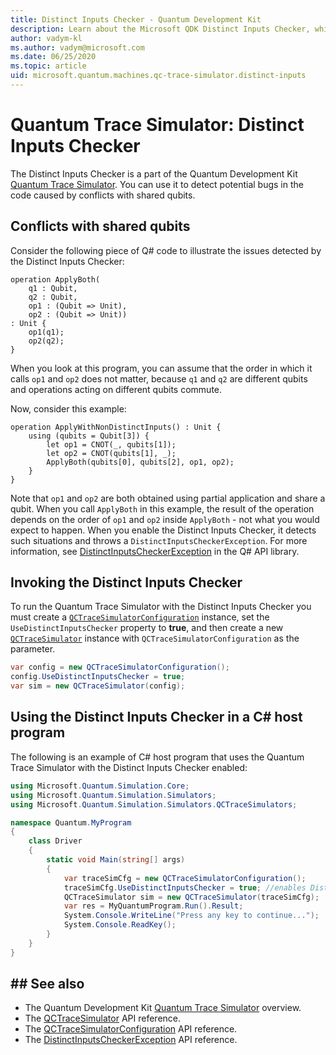 ```yaml
---
title: Distinct Inputs Checker - Quantum Development Kit
description: Learn about the Microsoft QDK Distinct Inputs Checker, which uses the Quantum Trace Simulator to check your Q# code for potential conflicts with shared qubits.
author: vadym-kl
ms.author: vadym@microsoft.com
ms.date: 06/25/2020
ms.topic: article
uid: microsoft.quantum.machines.qc-trace-simulator.distinct-inputs
---
```


# Quantum Trace Simulator: Distinct Inputs Checker

The Distinct Inputs Checker is a part of the Quantum Development Kit [Quantum Trace Simulator](xref:microsoft.quantum.machines.qc-trace-simulator.intro). You can use it to detect potential bugs in the code caused by conflicts with shared qubits. 

## Conflicts with shared qubits

Consider the following piece of Q# code to illustrate the issues detected by the Distinct Inputs Checker:

```qsharp
operation ApplyBoth(
    q1 : Qubit,
    q2 : Qubit,
    op1 : (Qubit => Unit),
    op2 : (Qubit => Unit))
: Unit {
    op1(q1);
    op2(q2);
}
```

When you look at this program, you can assume that the order in which it calls `op1` and `op2` does not matter, because `q1` and `q2` are different qubits
and operations acting on different qubits commute. 

Now, consider this example:

```qsharp
operation ApplyWithNonDistinctInputs() : Unit {
    using (qubits = Qubit[3]) {
        let op1 = CNOT(_, qubits[1]);
        let op2 = CNOT(qubits[1], _);
        ApplyBoth(qubits[0], qubits[2], op1, op2);
    }
}
```

Note that `op1` and `op2` are both obtained using partial application and share a qubit. When you call `ApplyBoth` in this example, the result of the operation
depends on the order of `op1` and `op2` inside `ApplyBoth` - not what you would expect to happen. When you enable the Distinct Inputs Checker, it detects such situations and throws a `DistinctInputsCheckerException`. For more information, see [DistinctInputsCheckerException](xref:Microsoft.Quantum.Simulation.Simulators.QCTraceSimulators.DistinctInputsCheckerException) in the Q# API library.

## Invoking the Distinct Inputs Checker

To run the Quantum Trace Simulator with the Distinct Inputs Checker you must create a [`QCTraceSimulatorConfiguration`](xref:Microsoft.Quantum.Simulation.Simulators.QCTraceSimulators.QCTraceSimulatorConfiguration) instance, set the `UseDistinctInputsChecker` property to **true**, and then create a new [`QCTraceSimulator`](xref:microsoft.quantum.simulation.simulators.QCTraceSimulators.QCTraceSimulator) instance with `QCTraceSimulatorConfiguration` as the parameter. 

```csharp
var config = new QCTraceSimulatorConfiguration();
config.UseDistinctInputsChecker = true;
var sim = new QCTraceSimulator(config);
```

## Using the Distinct Inputs Checker in a C# host program

The following is an example of C# host program that uses the Quantum Trace Simulator with the Distinct Inputs Checker enabled:

```csharp
using Microsoft.Quantum.Simulation.Core;
using Microsoft.Quantum.Simulation.Simulators;
using Microsoft.Quantum.Simulation.Simulators.QCTraceSimulators;

namespace Quantum.MyProgram
{
    class Driver
    {
        static void Main(string[] args)
        {
            var traceSimCfg = new QCTraceSimulatorConfiguration();
            traceSimCfg.UseDistinctInputsChecker = true; //enables Distinct Inputs Checker
            QCTraceSimulator sim = new QCTraceSimulator(traceSimCfg);
            var res = MyQuantumProgram.Run().Result;
            System.Console.WriteLine("Press any key to continue...");
            System.Console.ReadKey();
        }
    }
}
```

## ## See also

- The Quantum Development Kit [Quantum Trace Simulator](xref:microsoft.quantum.machines.qc-trace-simulator.intro) overview.
- The [QCTraceSimulator](xref:Microsoft.Quantum.Simulation.Simulators.QCTraceSimulators.QCTraceSimulator) API reference.
- The [QCTraceSimulatorConfiguration](xref:Microsoft.Quantum.Simulation.Simulators.QCTraceSimulators.QCTraceSimulatorConfiguration) API reference.
- The [DistinctInputsCheckerException](xref:microsoft.quantum.simulation.simulators.qctracesimulators.DistinctInputsCheckerException) API reference.
